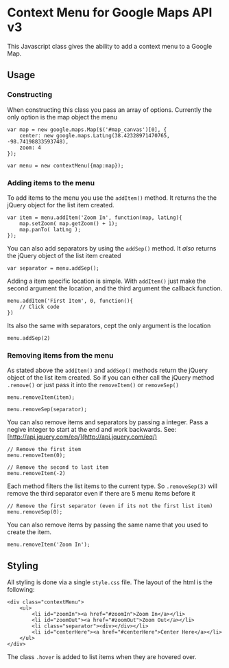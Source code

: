 Context Menu for Google Maps API v3
===================================

This Javascript class gives the ability to add a context menu to a Google Map.

Usage
-----

### Constructing

When constructing this class you pass an array of options. Currently the only option is the map object the menu

	var map = new google.maps.Map($('#map_canvas')[0], {
		center: new google.maps.LatLng(38.42328971470765, -98.74198833593748),
		zoom: 4
	});

	var menu = new contextMenu({map:map});


### Adding items to the menu

To add items to the menu you use the `addItem()` method. It returns the the jQuery object for the list item created.

	var item = menu.addItem('Zoom In', function(map, latLng){
		map.setZoom( map.getZoom() + 1);
		map.panTo( latLng );
	});

You can also add separators by using the `addSep()` method. It _also_ returns the jQuery object of the list item created

	var separator = menu.addSep();

Adding a item specific location is simple. With `addItem()` just make the second argument the location, and the third argument the callback function.

	menu.addItem('First Item', 0, function(){
		// Click code
	})

Its also the same with separators, cept the only argument is the location

	menu.addSep(2)


### Removing items from the menu

As stated above the `addItem()` and `addSep()` methods return the jQuery object of the list item created. So if you can either call the jQuery method `.remove()` or just pass it into the `removeItem()` or `removeSep()`

	menu.removeItem(item);

	menu.removeSep(separator);

You can also remove items and separators by passing a integer. Pass a negive integer to start at the end and work backwards. See: [http://api.jquery.com/eq/](http://api.jquery.com/eq/)

	// Remove the first item
	menu.removeItem(0);

	// Remove the second to last item
	menu.removeItem(-2)

Each method filters the list items to the current type. So `.removeSep(3)` will remove the third separator even if there are 5 menu items before it

	// Remove the first separator (even if its not the first list item)
	menu.removeSep(0);

You can also remove items by passing the same name that you used to create the item.

	menu.removeItem('Zoom In');


Styling
-------

All styling is done via a single `style.css` file. The layout of the html is the following:

	<div class="contextMenu">
		<ul>
			<li id="zoomIn"><a href="#zoomIn">Zoom In</a></li>
			<li id="zoomOut"><a href="#zoomOut">Zoom Out</a></li>
			<li class="separator"><div></div></li>
			<li id="centerHere"><a href="#centerHere">Center Here</a></li>
		</ul>
	</div>

The class `.hover` is added to list items when they are hovered over.